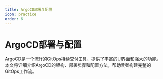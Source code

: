 ```yaml
---
title: ArgoCD部署与配置
icon: practice
order: 6
---
```


# ArgoCD部署与配置

ArgoCD是一个流行的GitOps持续交付工具，提供了丰富的UI界面和强大的功能。本文将详细介绍ArgoCD的架构、部署步骤和配置方法，帮助读者构建完整的GitOps工作流。
